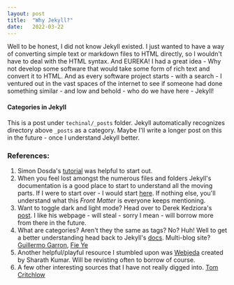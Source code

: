 ```yaml
---
layout: post
title:  "Why Jekyll?"
date:   2022-03-22
---
```


Well to be honest, I did not know Jekyll existed. I just wanted to have a way of converting simple text or markdown files to HTML directly, so I wouldn't have to deal with the HTML syntax. And EUREKA! I had a great idea - Why not develop some software that would take some form of rich text and convert it to HTML. And as every software project starts - with a search - I ventured out in the vast spaces of the internet to see if someone had done something similar - and low and behold - who do we have here - Jekyll!

<!-- Using Jekyll is straightforward - or so I was told by the numerous blogs I read. I guess if one doesn't know YAML, Ruby etc. the folder structure, the syntax, the inner workings of Jekyll are not very intuitive. Maybe it was my approach - diving right into the deepend - that caused me to flutter more than I would have if I took a more structured approach. Well, who's to know what could have been.
 -->
#### Categories in Jekyll
This is a post under `techinal/_posts` folder. Jekyll automatically recognizes directory above `_posts` as a category. Maybe I'll write a longer post on this in the future - once I understand Jekyll better. 

### References:
1. Simon Dosda's [tutorial] was helpful to start out. 
2. When you feel lost amongst the numerous files and folders Jekyll's documentation is a good place to start to understand all the moving parts. If I were to start over - I would start [here]. If nothing else, you'll understand what this *Front Matter* is everyone keeps mentioning. 
3. Want to toggle dark and light mode? Head over to Derek Kedziora's [post]. I like his webpage - will steal - sorry I mean - will borrow more from there in the future.
4. What are categories? Aren't they the same as tags? No? Huh! Well to get a better understanding head back to Jekyll's [docs]. Multi-blog site? [Guillermo Garron], [Fie Ye] 
5. Another helpful/playful resource I stumbled upon was [Webjeda] created by Sharath Kumar. Will be revisting often to borrow of course.
6. A few other interesting sources that I have not really digged into. [Tom Critchlow]

[tutorial]:https://simondosda.github.io/posts/2021-09-13-blog-github-pages-1-introduction.html
[here]: https://jekyllrb.com/docs/step-by-step/01-setup/
[post]: https://derekkedziora.com/blog/dark-mode-revisited
[docs]: https://jekyllrb.com/docs/posts/#categories
[Webjeda]: https://blog.webjeda.com/jekyll-categories/
[TOM CRITCHLOW]:https://tomcritchlow.com/
[Guillermo Garron]: https://www.garron.me/en/blog/multi-blog-site-jekyll.html
[Fie Ye]: https://blog.yfei.page/en/2019/02/how-to-create-multiple-pages-in-blog-style-with-jekyll/